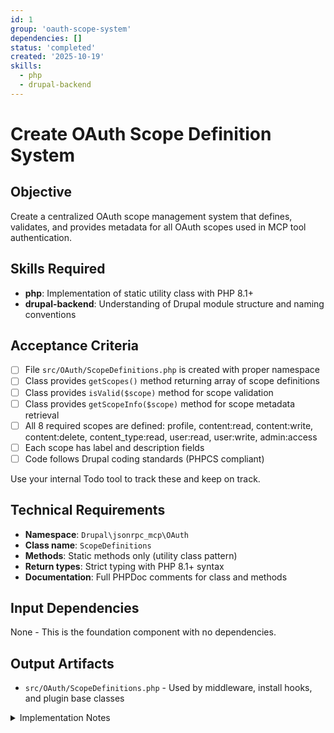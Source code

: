 ```yaml
---
id: 1
group: 'oauth-scope-system'
dependencies: []
status: 'completed'
created: '2025-10-19'
skills:
  - php
  - drupal-backend
---
```


# Create OAuth Scope Definition System

## Objective

Create a centralized OAuth scope management system that defines, validates, and provides metadata for all OAuth scopes used in MCP tool authentication.

## Skills Required

- **php**: Implementation of static utility class with PHP 8.1+
- **drupal-backend**: Understanding of Drupal module structure and naming conventions

## Acceptance Criteria

- [ ] File `src/OAuth/ScopeDefinitions.php` is created with proper namespace
- [ ] Class provides `getScopes()` method returning array of scope definitions
- [ ] Class provides `isValid($scope)` method for scope validation
- [ ] Class provides `getScopeInfo($scope)` method for scope metadata retrieval
- [ ] All 8 required scopes are defined: profile, content:read, content:write, content:delete, content_type:read, user:read, user:write, admin:access
- [ ] Each scope has label and description fields
- [ ] Code follows Drupal coding standards (PHPCS compliant)

Use your internal Todo tool to track these and keep on track.

## Technical Requirements

- **Namespace**: `Drupal\jsonrpc_mcp\OAuth`
- **Class name**: `ScopeDefinitions`
- **Methods**: Static methods only (utility class pattern)
- **Return types**: Strict typing with PHP 8.1+ syntax
- **Documentation**: Full PHPDoc comments for class and methods

## Input Dependencies

None - This is the foundation component with no dependencies.

## Output Artifacts

- `src/OAuth/ScopeDefinitions.php` - Used by middleware, install hooks, and plugin base classes

<details>
<summary>Implementation Notes</summary>

### File Location

Create file at: `src/OAuth/ScopeDefinitions.php`

### Class Structure

```php
<?php

declare(strict_types=1);

namespace Drupal\jsonrpc_mcp\OAuth;

/**
 * Defines available OAuth scopes for MCP tools.
 */
class ScopeDefinitions {

  /**
   * Returns all defined scopes.
   *
   * @return array
   *   Array of scope definitions keyed by scope name.
   */
  public static function getScopes(): array {
    return [
      'profile' => [
        'label' => 'User Profile',
        'description' => 'Access to user profile information',
      ],
      'content:read' => [
        'label' => 'Read Content',
        'description' => 'Read access to published content',
      ],
      'content:write' => [
        'label' => 'Write Content',
        'description' => 'Create and update content',
      ],
      'content:delete' => [
        'label' => 'Delete Content',
        'description' => 'Delete content',
      ],
      'content_type:read' => [
        'label' => 'Read Content Types',
        'description' => 'Access to content type definitions and configuration',
      ],
      'user:read' => [
        'label' => 'Read Users',
        'description' => 'Read user account information',
      ],
      'user:write' => [
        'label' => 'Write Users',
        'description' => 'Create and update user accounts',
      ],
      'admin:access' => [
        'label' => 'Administrative Access',
        'description' => 'Full administrative access to all content and configuration',
      ],
    ];
  }

  /**
   * Validates if a scope exists.
   *
   * @param string $scope
   *   The scope to validate.
   *
   * @return bool
   *   TRUE if scope is valid.
   */
  public static function isValid(string $scope): bool {
    return isset(self::getScopes()[$scope]);
  }

  /**
   * Returns scope information.
   *
   * @param string $scope
   *   The scope name.
   *
   * @return array|null
   *   Scope definition or NULL if not found.
   */
  public static function getScopeInfo(string $scope): ?array {
    $scopes = self::getScopes();
    return $scopes[$scope] ?? NULL;
  }

}
```

### Scope Design Principles

- Use colon-separated namespacing (e.g., `content:read`)
- Keep scope names lowercase
- Each scope represents a distinct permission level
- Scopes are additive (multiple scopes grant combined permissions)

### Verification

After creating the file, verify:

1. Run `vendor/bin/phpcs --standard=Drupal,DrupalPractice src/OAuth/ScopeDefinitions.php`
2. Check namespace and class name match file location
3. Verify all 8 scopes are present with correct structure
</details>
